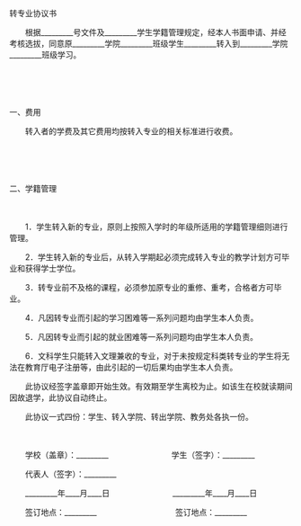 



转专业协议书



 

　　根据_________号文件及_________学生学籍管理规定，经本人书面申请、并经考核选拔，同意原_________学院_________班级学生_________转入到_________学院_________班级学习。

　　

　　


 一、费用



　　转入者的学费及其它费用均按转入专业的相关标准进行收费。

　　

　　


 二、学籍管理

　　

　　1．学生转入新的专业，原则上按照入学时的年级所适用的学籍管理细则进行管理。

　　2．学生转入新的专业后，从转入学期起必须完成转入专业的教学计划方可毕业和获得学士学位。

　　3．转专业前不及格的课程，必须参加原专业的重修、重考，合格者方可毕业。

　　4．凡因转专业而引起的学习困难等一系列问题均由学生本人负责。

　　5．凡因转专业而引起的就业困难等一系列问题均由学生本人负责。

　　6．文科学生只能转入文理兼收的专业，对于未按规定科类转专业的学生将无法在教育厅电子注册等，由此引起的一切后果均由学生本人负责。　　

　　此协议经签字盖章即开始生效。有效期至学生离校为止。如该生在校就读期间因故退学，此协议自动终止。　　

　　此协议一式四份：学生、转入学院、转出学院、教务处各执一份。　　

　　

　　学校（盖章）：_________　　　　　　　　学生（签字）：_________　　

　　代表人（签字）：_________　　

　　_________年____月____日　　　　　　　　_________年____月____日　　

　　签订地点：_________　　　　　　　　　　签订地点：_________